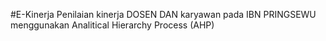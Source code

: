#E-Kinerja
Penilaian kinerja DOSEN DAN karyawan pada IBN PRINGSEWU menggunakan Analitical Hierarchy Process (AHP)
